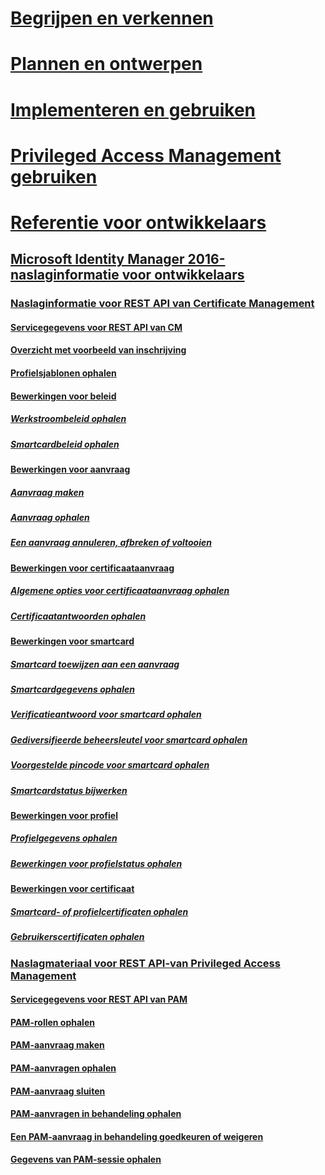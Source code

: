 # [Begrijpen en verkennen](/microsoft-identity-manager/understand-explore/microsoft-identity-manager-2016)
# [Plannen en ontwerpen](/microsoft-identity-manager/plan-design/microsoft-identity-manager-2016-supported-platforms)
# [Implementeren en gebruiken](/microsoft-identity-manager/deploy-use/microsoft-identity-manager-deploy)
# [Privileged Access Management gebruiken](/microsoft-identity-manager/pam/privileged-identity-management-for-active-directory-domain-services)
# [Referentie voor ontwikkelaars](microsoft-identity-manager-2016-developer-reference.md)
## [Microsoft Identity Manager 2016-naslaginformatie voor ontwikkelaars](microsoft-identity-manager-2016-developer-reference.md)
### [Naslaginformatie voor REST API van Certificate Management](certificate-management-rest-api-reference.md)
#### [Servicegegevens voor REST API van CM](certificate-management-rest-api-service-details.md)
#### [Overzicht met voorbeeld van inschrijving](sample-enrollment-walkthrough.md)
#### [Profielsjablonen ophalen](get-profile-templates.md)
#### [Bewerkingen voor beleid](policy-operations.md)
##### [Werkstroombeleid ophalen](get-workflow-policy.md)
##### [Smartcardbeleid ophalen](get-smartcard-policy.md)
#### [Bewerkingen voor aanvraag](request-operations.md)
##### [Aanvraag maken](create-request.md)
##### [Aanvraag ophalen](get-request.md)
##### [Een aanvraag annuleren, afbreken of voltooien](cancel-abandon-complete-request.md)
#### [Bewerkingen voor certificaataanvraag](certificate-request-operations.md)
##### [Algemene opties voor certificaataanvraag ophalen](get-certificate-request-generation-options.md)
##### [Certificaatantwoorden ophalen](get-certificate-responses.md)
#### [Bewerkingen voor smartcard](smartcard-operations.md)
##### [Smartcard toewijzen aan een aanvraag](assign-smartcard-to-request.md)
##### [Smartcardgegevens ophalen](get-smartcard-data.md)
##### [Verificatieantwoord voor smartcard ophalen](get-smartcard-authentication-response.md)
##### [Gediversifieerde beheersleutel voor smartcard ophalen](get-smartcard-diversified-admin-key.md)
##### [Voorgestelde pincode voor smartcard ophalen](get-smartcard-proposed-pin.md)
##### [Smartcardstatus bijwerken](update-smartcard-status.md)
#### [Bewerkingen voor profiel](profile-operations.md)
##### [Profielgegevens ophalen](get-profile-data.md)
##### [Bewerkingen voor profielstatus ophalen](get-profile-state-operations.md)
#### [Bewerkingen voor certificaat](certificate-operations.md)
##### [Smartcard- of profielcertificaten ophalen](get-smartcard-profile-certificates.md)
##### [Gebruikerscertificaten ophalen](get-user-certificates.md)
### [Naslagmateriaal voor REST API-van Privileged Access Management](privileged-access-management-rest-api-reference.md)
#### [Servicegegevens voor REST API van PAM](privileged-access-management-rest-api-service-details.md)
#### [PAM-rollen ophalen](privileged-access-management-get-roles.md)
#### [PAM-aanvraag maken](privileged-access-management-create-request.md)
#### [PAM-aanvragen ophalen](privileged-access-management-get-requests.md)
#### [PAM-aanvraag sluiten](privileged-access-management-close-request.md)
#### [PAM-aanvragen in behandeling ophalen](privileged-access-management-get-pending-requests.md)
#### [Een PAM-aanvraag in behandeling goedkeuren of weigeren](privileged-access-management-approve-reject-pending-request.md)
#### [Gegevens van PAM-sessie ophalen](privileged-access-management-get-session-info.md)
